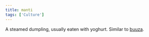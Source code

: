 ```yaml
---
title: manti
tags: ['Culture']
---
```

A steamed dumpling, usually eaten with yoghurt. Similar to [buuza](/_wiki/buuza-dish.md).
